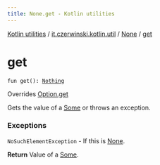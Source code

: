 ```yaml
---
title: None.get - Kotlin utilities
---
```


[Kotlin utilities](../../index.html) / [it.czerwinski.kotlin.util](../index.html) / [None](index.html) / [get](./get.html)

# get

`fun get(): `[`Nothing`](https://kotlinlang.org/api/latest/jvm/stdlib/kotlin/-nothing/index.html)

Overrides [Option.get](../-option/get.html)

Gets the value of a [Some](../-some/index.html) or throws an exception.

### Exceptions

`NoSuchElementException` - If this is [None](index.html).

**Return**
Value of a [Some](../-some/index.html).


